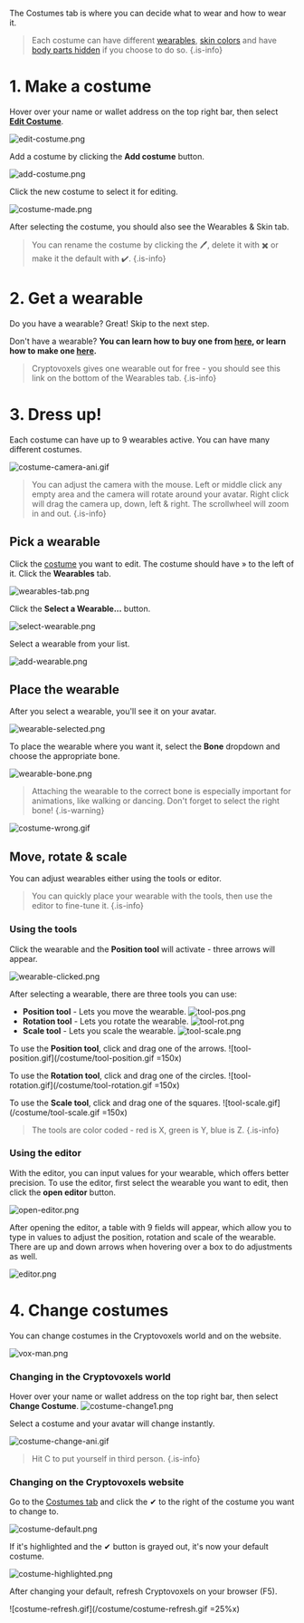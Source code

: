 The Costumes tab is where you can decide what to wear and how to wear it.

> Each costume can have different [wearables](/docs/Player_customization/Buy-a-Wearable), [skin colors](/docs/Player_customization/Avatar_skin) and have [body parts hidden](/docs/Player_customization/Avatar_skin#transparent-body-part) if you choose to do so. 
{.is-info}

# 1. Make a costume
Hover over your name or wallet address on the top right bar, then select **[Edit Costume](https://www.cryptovoxels.com/account/costumes)**.

![edit-costume.png](/costume/edit-costume.png)

Add a costume by clicking the **Add costume** button.

![add-costume.png](/costume/add-costume.png)

Click the new costume to select it for editing.

![costume-made.png](/costume/costume-made.png)

After selecting the costume, you should also see the Wearables & Skin tab.

> You can rename the costume by clicking the 🖊, delete it with ✖ or make it the default with ✔.
{.is-info}

# 2. Get a wearable
Do you have a wearable? Great! Skip to the next step. 

Don't have a wearable? **You can learn how to buy one from [here](/docs/Player_customization/Buy-a-Wearable), or learn how to make one [here](/docs/Player_customization/Create_a_wearable).**

> Cryptovoxels gives one wearable out for free - you should see this link on the bottom of the Wearables tab.
{.is-info}

# 3. Dress up!
Each costume can have up to 9 wearables active. You can have many different costumes.

![costume-camera-ani.gif](/costume/costume-camera-ani.gif)

> You can adjust the camera with the mouse. Left or middle click any empty area and the camera will rotate around your avatar. 
Right click will drag the camera up, down, left & right. The scrollwheel will zoom in and out.
{.is-info}

## Pick a wearable
Click the [costume](https://www.cryptovoxels.com/account/costumes) you want to edit. The costume should have » to the left of it.
Click the **Wearables** tab.

![wearables-tab.png](/costume/wearables-tab.png)

Click the **Select a Wearable...** button.

![select-wearable.png](/costume/select-wearable.png)

Select a wearable from your list.

![add-wearable.png](/costume/add-wearable.png)

## Place the wearable
After you select a wearable, you'll see it on your avatar.

![wearable-selected.png](/costume/wearable-selected.png)

To place the wearable where you want it, select the **Bone** dropdown and choose the appropriate bone.

![wearable-bone.png](/costume/wearable-bone.png)

> Attaching the wearable to the correct bone is especially important for animations, like walking or dancing. Don't forget to select the right bone!
{.is-warning}

![costume-wrong.gif](/costume/costume-wrong.gif)

## Move, rotate & scale
You can adjust wearables either using the tools or editor.

> You can quickly place your wearable with the tools, then use the editor to fine-tune it.
{.is-info}

### Using the tools
Click the wearable and the **Position tool** will activate - three arrows will appear.

![wearable-clicked.png](/costume/wearable-clicked.png)

After selecting a wearable, there are three tools you can use:
- **Position tool** - Lets you move the wearable.
![tool-pos.png](/costume/tool-pos.png) 
- **Rotation tool** - Lets you rotate the wearable.
![tool-rot.png](/costume/tool-rot.png) 
- **Scale tool** - Lets you scale the wearable.
![tool-scale.png](/costume/tool-scale.png) 

To use the **Position tool**, click and drag one of the arrows.
![tool-position.gif](/costume/tool-position.gif =150x)

To use the **Rotation tool**, click and drag one of the circles.
![tool-rotation.gif](/costume/tool-rotation.gif =150x)

To use the **Scale tool**, click and drag one of the squares.
![tool-scale.gif](/costume/tool-scale.gif =150x)

> The tools are color coded - red is X, green is Y, blue is Z. 
{.is-info}


### Using the editor
With the editor, you can input values for your wearable, which offers better precision.
To use the editor, first select the wearable you want to edit, then click the **open editor** button.

![open-editor.png](/costume/open-editor.png)

After opening the editor, a table with 9 fields will appear, which allow you to type in values to adjust the position, rotation and scale of the wearable. 
There are up and down arrows when hovering over a box to do adjustments as well.

![editor.png](/costume/editor.png)

# 4. Change costumes
You can change costumes in the Cryptovoxels world and on the website.

![vox-man.png](/costume/vox-man.png)

### Changing in the Cryptovoxels world
Hover over your name or wallet address on the top right bar, then select **Change Costume**.
![costume-change1.png](/costume/costume-change1.png)

Select a costume and your avatar will change instantly.

![costume-change-ani.gif](/costume/costume-change-ani.gif)

> Hit C to put yourself in third person.
{.is-info}

### Changing on the Cryptovoxels website
Go to the [Costumes tab](https://www.cryptovoxels.com/account/costumes) and click the ✔ to the right of the costume you want to change to.

![costume-default.png](/costume/costume-default.png)

If it's highlighted and the ✔ button is grayed out, it's now your default costume.

![costume-highlighted.png](/costume/costume-highlighted.png)

After changing your default, refresh Cryptovoxels on your browser (F5).

![costume-refresh.gif](/costume/costume-refresh.gif =25%x)